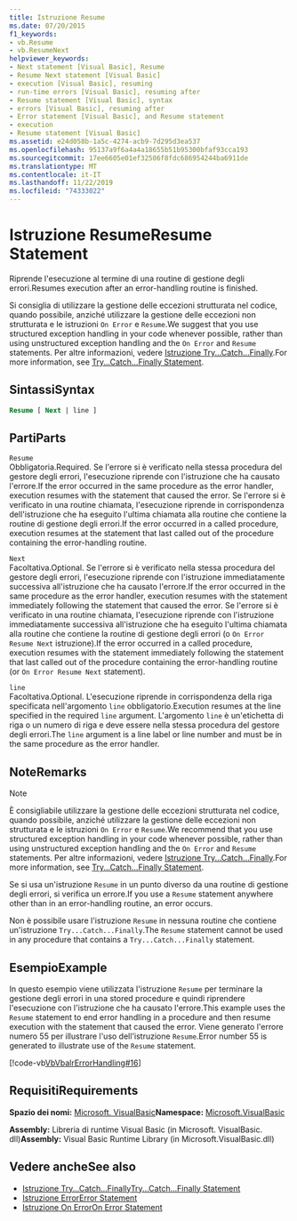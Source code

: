 ```yaml
---
title: Istruzione Resume
ms.date: 07/20/2015
f1_keywords:
- vb.Resume
- vb.ResumeNext
helpviewer_keywords:
- Next statement [Visual Basic], Resume
- Resume Next statement [Visual Basic]
- execution [Visual Basic], resuming
- run-time errors [Visual Basic], resuming after
- Resume statement [Visual Basic], syntax
- errors [Visual Basic], resuming after
- Error statement [Visual Basic], and Resume statement
- execution
- Resume statement [Visual Basic]
ms.assetid: e24d058b-1a5c-4274-acb9-7d295d3ea537
ms.openlocfilehash: 95137a9f6a4a4a18655b51b95300bfaf93cca193
ms.sourcegitcommit: 17ee6605e01ef32506f8fdc686954244ba6911de
ms.translationtype: MT
ms.contentlocale: it-IT
ms.lasthandoff: 11/22/2019
ms.locfileid: "74333022"
---
```

# <a name="resume-statement"></a><span data-ttu-id="d4945-102">Istruzione Resume</span><span class="sxs-lookup"><span data-stu-id="d4945-102">Resume Statement</span></span>
<span data-ttu-id="d4945-103">Riprende l'esecuzione al termine di una routine di gestione degli errori.</span><span class="sxs-lookup"><span data-stu-id="d4945-103">Resumes execution after an error-handling routine is finished.</span></span>  
  
 <span data-ttu-id="d4945-104">Si consiglia di utilizzare la gestione delle eccezioni strutturata nel codice, quando possibile, anziché utilizzare la gestione delle eccezioni non strutturata e le istruzioni `On Error` e `Resume`.</span><span class="sxs-lookup"><span data-stu-id="d4945-104">We suggest that you use structured exception handling in your code whenever possible, rather than using unstructured exception handling and the `On Error` and `Resume` statements.</span></span> <span data-ttu-id="d4945-105">Per altre informazioni, vedere [Istruzione Try...Catch...Finally](../../../visual-basic/language-reference/statements/try-catch-finally-statement.md).</span><span class="sxs-lookup"><span data-stu-id="d4945-105">For more information, see [Try...Catch...Finally Statement](../../../visual-basic/language-reference/statements/try-catch-finally-statement.md).</span></span>  
  
## <a name="syntax"></a><span data-ttu-id="d4945-106">Sintassi</span><span class="sxs-lookup"><span data-stu-id="d4945-106">Syntax</span></span>  
  
```vb  
Resume [ Next | line ]  
```  
  
## <a name="parts"></a><span data-ttu-id="d4945-107">Parti</span><span class="sxs-lookup"><span data-stu-id="d4945-107">Parts</span></span>  
 `Resume`  
 <span data-ttu-id="d4945-108">Obbligatoria.</span><span class="sxs-lookup"><span data-stu-id="d4945-108">Required.</span></span> <span data-ttu-id="d4945-109">Se l'errore si è verificato nella stessa procedura del gestore degli errori, l'esecuzione riprende con l'istruzione che ha causato l'errore.</span><span class="sxs-lookup"><span data-stu-id="d4945-109">If the error occurred in the same procedure as the error handler, execution resumes with the statement that caused the error.</span></span> <span data-ttu-id="d4945-110">Se l'errore si è verificato in una routine chiamata, l'esecuzione riprende in corrispondenza dell'istruzione che ha eseguito l'ultima chiamata alla routine che contiene la routine di gestione degli errori.</span><span class="sxs-lookup"><span data-stu-id="d4945-110">If the error occurred in a called procedure, execution resumes at the statement that last called out of the procedure containing the error-handling routine.</span></span>  
  
 `Next`  
 <span data-ttu-id="d4945-111">Facoltativa.</span><span class="sxs-lookup"><span data-stu-id="d4945-111">Optional.</span></span> <span data-ttu-id="d4945-112">Se l'errore si è verificato nella stessa procedura del gestore degli errori, l'esecuzione riprende con l'istruzione immediatamente successiva all'istruzione che ha causato l'errore.</span><span class="sxs-lookup"><span data-stu-id="d4945-112">If the error occurred in the same procedure as the error handler, execution resumes with the statement immediately following the statement that caused the error.</span></span> <span data-ttu-id="d4945-113">Se l'errore si è verificato in una routine chiamata, l'esecuzione riprende con l'istruzione immediatamente successiva all'istruzione che ha eseguito l'ultima chiamata alla routine che contiene la routine di gestione degli errori (o `On Error Resume Next` istruzione).</span><span class="sxs-lookup"><span data-stu-id="d4945-113">If the error occurred in a called procedure, execution resumes with the statement immediately following the statement that last called out of the procedure containing the error-handling routine (or `On Error Resume Next` statement).</span></span>  
  
 `line`  
 <span data-ttu-id="d4945-114">Facoltativa.</span><span class="sxs-lookup"><span data-stu-id="d4945-114">Optional.</span></span> <span data-ttu-id="d4945-115">L'esecuzione riprende in corrispondenza della riga specificata nell'argomento `line` obbligatorio.</span><span class="sxs-lookup"><span data-stu-id="d4945-115">Execution resumes at the line specified in the required `line` argument.</span></span> <span data-ttu-id="d4945-116">L'argomento `line` è un'etichetta di riga o un numero di riga e deve essere nella stessa procedura del gestore degli errori.</span><span class="sxs-lookup"><span data-stu-id="d4945-116">The `line` argument is a line label or line number and must be in the same procedure as the error handler.</span></span>  
  
## <a name="remarks"></a><span data-ttu-id="d4945-117">Note</span><span class="sxs-lookup"><span data-stu-id="d4945-117">Remarks</span></span>  
  
> [!NOTE]
> <span data-ttu-id="d4945-118">È consigliabile utilizzare la gestione delle eccezioni strutturata nel codice, quando possibile, anziché utilizzare la gestione delle eccezioni non strutturata e le istruzioni `On Error` e `Resume`.</span><span class="sxs-lookup"><span data-stu-id="d4945-118">We recommend that you use structured exception handling in your code whenever possible, rather than using unstructured exception handling and the `On Error` and `Resume` statements.</span></span> <span data-ttu-id="d4945-119">Per altre informazioni, vedere [Istruzione Try...Catch...Finally](../../../visual-basic/language-reference/statements/try-catch-finally-statement.md).</span><span class="sxs-lookup"><span data-stu-id="d4945-119">For more information, see [Try...Catch...Finally Statement](../../../visual-basic/language-reference/statements/try-catch-finally-statement.md).</span></span>  
  
 <span data-ttu-id="d4945-120">Se si usa un'istruzione `Resume` in un punto diverso da una routine di gestione degli errori, si verifica un errore.</span><span class="sxs-lookup"><span data-stu-id="d4945-120">If you use a `Resume` statement anywhere other than in an error-handling routine, an error occurs.</span></span>  
  
 <span data-ttu-id="d4945-121">Non è possibile usare l'istruzione `Resume` in nessuna routine che contiene un'istruzione `Try...Catch...Finally`.</span><span class="sxs-lookup"><span data-stu-id="d4945-121">The `Resume` statement cannot be used in any procedure that contains a `Try...Catch...Finally` statement.</span></span>  
  
## <a name="example"></a><span data-ttu-id="d4945-122">Esempio</span><span class="sxs-lookup"><span data-stu-id="d4945-122">Example</span></span>  
 <span data-ttu-id="d4945-123">In questo esempio viene utilizzata l'istruzione `Resume` per terminare la gestione degli errori in una stored procedure e quindi riprendere l'esecuzione con l'istruzione che ha causato l'errore.</span><span class="sxs-lookup"><span data-stu-id="d4945-123">This example uses the `Resume` statement to end error handling in a procedure and then resume execution with the statement that caused the error.</span></span> <span data-ttu-id="d4945-124">Viene generato l'errore numero 55 per illustrare l'uso dell'istruzione `Resume`.</span><span class="sxs-lookup"><span data-stu-id="d4945-124">Error number 55 is generated to illustrate use of the `Resume` statement.</span></span>  
  
 [!code-vb[VbVbalrErrorHandling#16](~/samples/snippets/visualbasic/VS_Snippets_VBCSharp/VbVbalrErrorHandling/VB/Class1.vb#16)]  
  
## <a name="requirements"></a><span data-ttu-id="d4945-125">Requisiti</span><span class="sxs-lookup"><span data-stu-id="d4945-125">Requirements</span></span>  
 <span data-ttu-id="d4945-126">**Spazio dei nomi:** [Microsoft. VisualBasic](../../../visual-basic/language-reference/runtime-library-members.md)</span><span class="sxs-lookup"><span data-stu-id="d4945-126">**Namespace:** [Microsoft.VisualBasic](../../../visual-basic/language-reference/runtime-library-members.md)</span></span>  
  
 <span data-ttu-id="d4945-127">**Assembly:** Libreria di runtime Visual Basic (in Microsoft. VisualBasic. dll)</span><span class="sxs-lookup"><span data-stu-id="d4945-127">**Assembly:** Visual Basic Runtime Library (in Microsoft.VisualBasic.dll)</span></span>  
  
## <a name="see-also"></a><span data-ttu-id="d4945-128">Vedere anche</span><span class="sxs-lookup"><span data-stu-id="d4945-128">See also</span></span>

- [<span data-ttu-id="d4945-129">Istruzione Try...Catch...Finally</span><span class="sxs-lookup"><span data-stu-id="d4945-129">Try...Catch...Finally Statement</span></span>](../../../visual-basic/language-reference/statements/try-catch-finally-statement.md)
- [<span data-ttu-id="d4945-130">Istruzione Error</span><span class="sxs-lookup"><span data-stu-id="d4945-130">Error Statement</span></span>](../../../visual-basic/language-reference/statements/error-statement.md)
- [<span data-ttu-id="d4945-131">Istruzione On Error</span><span class="sxs-lookup"><span data-stu-id="d4945-131">On Error Statement</span></span>](../../../visual-basic/language-reference/statements/on-error-statement.md)
